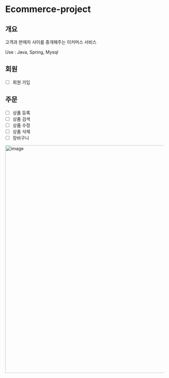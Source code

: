 # Ecommerce-project
## 개요
고객과 판매자 사이를 중개해주는 이커머스 서비스

Use : Java, Spring, Mysql

## 회원
- [ ] 회원 가입

## 주문
- [ ] 상품 등록
- [ ] 상품 검색
- [ ] 상품 수정
- [ ] 상품 삭제
- [ ] 장바구니

<img width="725" alt="image" src="https://github.com/user-attachments/assets/09465470-33e3-437a-986e-f4397afad9d5">
